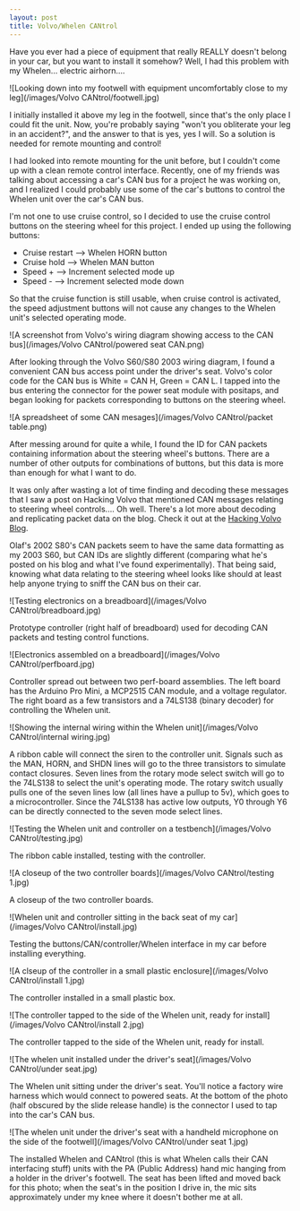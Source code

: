```yaml
---
layout: post
title: Volvo/Whelen CANtrol
---
```

Have you ever had a piece of equipment that really REALLY doesn't belong in your car, but you want to install it somehow? Well, I had this problem with my Whelen... electric airhorn....

![Looking down into my footwell with equipment uncomfortably close to my leg](/images/Volvo CANtrol/footwell.jpg)

<!--more--> I initially installed it above my leg in the footwell, since that's the only place I could fit the unit. Now, you're probably saying "won't you obliterate your leg in an accident?", and the answer to that is yes, yes I will. So a solution is needed for remote mounting and control!

I had looked into remote mounting for the unit before, but I couldn't come up with a clean remote control interface. Recently, one of my friends was talking about accessing a car's CAN bus for a project he was working on, and I realized I could probably use some of the car's buttons to control the Whelen unit over the car's CAN bus.

I'm not one to use cruise control, so I decided to use the cruise control buttons on the steering wheel for this project. I ended up using the following buttons:


* Cruise restart --> Whelen HORN button
* Cruise hold --> Whelen MAN button
* Speed + --> Increment selected mode up
* Speed - --> Increment selected mode down

So that the cruise function is still usable, when cruise control is activated, the speed adjustment buttons will not cause any changes to the Whelen unit's selected operating mode.

![A screenshot from Volvo's wiring diagram showing access to the CAN bus](/images/Volvo CANtrol/powered seat CAN.png)

After looking through the Volvo S60/S80 2003 wiring diagram, I found a convenient CAN bus access point under the driver's seat. Volvo's color code for the CAN bus is White = CAN H, Green = CAN L. I tapped into the bus entering the connector for the power seat module with positaps, and began looking for packets corresponding to buttons on the steering wheel.

![A spreadsheet of some CAN mesages](/images/Volvo CANtrol/packet table.png)

After messing around for quite a while, I found the ID for CAN packets containing information about the steering wheel's buttons. There are a number of other outputs for combinations of buttons, but this data is more than enough for what I want to do.

It was only after wasting a lot of time finding and decoding these messages that I saw a post on Hacking Volvo that mentioned CAN messages relating to steering wheel controls.... Oh well. There's a lot more about decoding and replicating packet data on the blog. Check it out at the <a href="http://hackingvolvo.blogspot.com" target="_blank"> Hacking Volvo Blog</a>.

Olaf's 2002 S80's CAN packets seem to have the same data formatting as my 2003 S60, but CAN IDs are slightly different (comparing what he's posted on his blog and what I've found experimentally). That being said, knowing what data relating to the steering wheel looks like should at least help anyone trying to sniff the CAN bus on their car.

![Testing electronics on a breadboard](/images/Volvo CANtrol/breadboard.jpg)

Prototype controller (right half of breadboard) used for decoding CAN packets and testing control functions.

![Electronics assembled on a breadboard](/images/Volvo CANtrol/perfboard.jpg)

Controller spread out between two perf-board assemblies. The left board has the Arduino Pro Mini, a MCP2515 CAN module, and a voltage regulator. The right board as a few transistors and a 74LS138 (binary decoder) for controlling the Whelen unit.

![Showing the internal wiring within the Whelen unit](/images/Volvo CANtrol/internal wiring.jpg)

A ribbon cable will connect the siren to the controller unit. Signals such as the MAN, HORN, and SHDN lines will go to the three transistors to simulate contact closures. Seven lines from the rotary mode select switch will go to the 74LS138 to select the unit's operating mode. The rotary switch usually pulls one of the seven lines low (all lines have a pullup to 5v), which goes to a microcontroller. Since the 74LS138 has active low outputs, Y0 through Y6 can be directly connected to the seven mode select lines.


![Testing the Whelen unit and controller on a testbench](/images/Volvo CANtrol/testing.jpg)

The ribbon cable installed, testing with the controller.


![A closeup of the two controller boards](/images/Volvo CANtrol/testing 1.jpg)

A closeup of the two controller boards.

![Whelen unit and controller sitting in the back seat of my car](/images/Volvo CANtrol/install.jpg)

Testing the buttons/CAN/controller/Whelen interface in my car before installing everything.

![A clseup of the controller in a small plastic enclosure](/images/Volvo CANtrol/install 1.jpg)

The controller installed in a small plastic box.

![The controller tapped to the side of the Whelen unit, ready for install](/images/Volvo CANtrol/install 2.jpg)

The controller tapped to the side of the Whelen unit, ready for install.

![The whelen unit installed under the driver's seat](/images/Volvo CANtrol/under seat.jpg)

The Whelen unit sitting under the driver's seat. You'll notice a factory wire harness which would connect to powered seats. At the bottom of the photo (half obscured by the slide release handle) is the connector I used to tap into the car's CAN bus.

![The whelen unit under the driver's seat with a handheld microphone on the side of the footwell](/images/Volvo CANtrol/under seat 1.jpg)

The installed Whelen and CANtrol (this is what Whelen calls their CAN interfacing stuff) units with the PA (Public Address) hand mic hanging from a holder in the driver's footwell. The seat has been lifted and moved back for this photo; when the seat's in the position I drive in, the mic sits approximately under my knee where it doesn't bother me at all.
